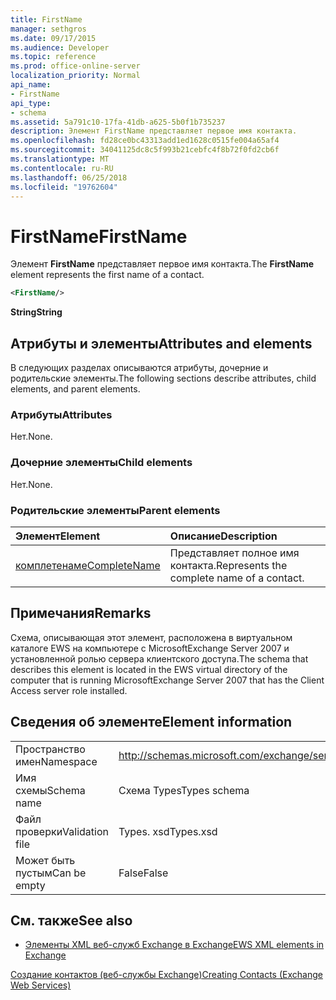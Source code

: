 ```yaml
---
title: FirstName
manager: sethgros
ms.date: 09/17/2015
ms.audience: Developer
ms.topic: reference
ms.prod: office-online-server
localization_priority: Normal
api_name:
- FirstName
api_type:
- schema
ms.assetid: 5a791c10-17fa-41db-a625-5b0f1b735237
description: Элемент FirstName представляет первое имя контакта.
ms.openlocfilehash: fd28ce0bc43313add1ed1628c0515fe004a65af4
ms.sourcegitcommit: 34041125dc8c5f993b21cebfc4f8b72f0fd2cb6f
ms.translationtype: MT
ms.contentlocale: ru-RU
ms.lasthandoff: 06/25/2018
ms.locfileid: "19762604"
---
```

# <a name="firstname"></a><span data-ttu-id="2c423-103">FirstName</span><span class="sxs-lookup"><span data-stu-id="2c423-103">FirstName</span></span>

<span data-ttu-id="2c423-104">Элемент **FirstName** представляет первое имя контакта.</span><span class="sxs-lookup"><span data-stu-id="2c423-104">The **FirstName** element represents the first name of a contact.</span></span> 
  
```xml
<FirstName/>
```

 <span data-ttu-id="2c423-105">**String**</span><span class="sxs-lookup"><span data-stu-id="2c423-105">**String**</span></span>
## <a name="attributes-and-elements"></a><span data-ttu-id="2c423-106">Атрибуты и элементы</span><span class="sxs-lookup"><span data-stu-id="2c423-106">Attributes and elements</span></span>

<span data-ttu-id="2c423-107">В следующих разделах описываются атрибуты, дочерние и родительские элементы.</span><span class="sxs-lookup"><span data-stu-id="2c423-107">The following sections describe attributes, child elements, and parent elements.</span></span>
  
### <a name="attributes"></a><span data-ttu-id="2c423-108">Атрибуты</span><span class="sxs-lookup"><span data-stu-id="2c423-108">Attributes</span></span>

<span data-ttu-id="2c423-109">Нет.</span><span class="sxs-lookup"><span data-stu-id="2c423-109">None.</span></span>
  
### <a name="child-elements"></a><span data-ttu-id="2c423-110">Дочерние элементы</span><span class="sxs-lookup"><span data-stu-id="2c423-110">Child elements</span></span>

<span data-ttu-id="2c423-111">Нет.</span><span class="sxs-lookup"><span data-stu-id="2c423-111">None.</span></span>
  
### <a name="parent-elements"></a><span data-ttu-id="2c423-112">Родительские элементы</span><span class="sxs-lookup"><span data-stu-id="2c423-112">Parent elements</span></span>

|<span data-ttu-id="2c423-113">**Элемент**</span><span class="sxs-lookup"><span data-stu-id="2c423-113">**Element**</span></span>|<span data-ttu-id="2c423-114">**Описание**</span><span class="sxs-lookup"><span data-stu-id="2c423-114">**Description**</span></span>|
|:-----|:-----|
|[<span data-ttu-id="2c423-115">комплетенаме</span><span class="sxs-lookup"><span data-stu-id="2c423-115">CompleteName</span></span>](completename.md) <br/> |<span data-ttu-id="2c423-116">Представляет полное имя контакта.</span><span class="sxs-lookup"><span data-stu-id="2c423-116">Represents the complete name of a contact.</span></span>  <br/> |
   
## <a name="remarks"></a><span data-ttu-id="2c423-117">Примечания</span><span class="sxs-lookup"><span data-stu-id="2c423-117">Remarks</span></span>

<span data-ttu-id="2c423-118">Схема, описывающая этот элемент, расположена в виртуальном каталоге EWS на компьютере с MicrosoftExchange Server 2007 и установленной ролью сервера клиентского доступа.</span><span class="sxs-lookup"><span data-stu-id="2c423-118">The schema that describes this element is located in the EWS virtual directory of the computer that is running MicrosoftExchange Server 2007 that has the Client Access server role installed.</span></span>
  
## <a name="element-information"></a><span data-ttu-id="2c423-119">Сведения об элементе</span><span class="sxs-lookup"><span data-stu-id="2c423-119">Element information</span></span>

|||
|:-----|:-----|
|<span data-ttu-id="2c423-120">Пространство имен</span><span class="sxs-lookup"><span data-stu-id="2c423-120">Namespace</span></span>  <br/> |http://schemas.microsoft.com/exchange/services/2006/types  <br/> |
|<span data-ttu-id="2c423-121">Имя схемы</span><span class="sxs-lookup"><span data-stu-id="2c423-121">Schema name</span></span>  <br/> |<span data-ttu-id="2c423-122">Схема Types</span><span class="sxs-lookup"><span data-stu-id="2c423-122">Types schema</span></span>  <br/> |
|<span data-ttu-id="2c423-123">Файл проверки</span><span class="sxs-lookup"><span data-stu-id="2c423-123">Validation file</span></span>  <br/> |<span data-ttu-id="2c423-124">Types. xsd</span><span class="sxs-lookup"><span data-stu-id="2c423-124">Types.xsd</span></span>  <br/> |
|<span data-ttu-id="2c423-125">Может быть пустым</span><span class="sxs-lookup"><span data-stu-id="2c423-125">Can be empty</span></span>  <br/> |<span data-ttu-id="2c423-126">False</span><span class="sxs-lookup"><span data-stu-id="2c423-126">False</span></span>  <br/> |
   
## <a name="see-also"></a><span data-ttu-id="2c423-127">См. также</span><span class="sxs-lookup"><span data-stu-id="2c423-127">See also</span></span>



- [<span data-ttu-id="2c423-128">Элементы XML веб-служб Exchange в Exchange</span><span class="sxs-lookup"><span data-stu-id="2c423-128">EWS XML elements in Exchange</span></span>](ews-xml-elements-in-exchange.md)


[<span data-ttu-id="2c423-129">Создание контактов (веб-службы Exchange)</span><span class="sxs-lookup"><span data-stu-id="2c423-129">Creating Contacts (Exchange Web Services)</span></span>](http://msdn.microsoft.com/library/4845917e-70d1-481c-bbd7-011ec6571789%28Office.15%29.aspx)

